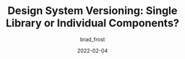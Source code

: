 ---
author: brad_frost
date: 2022-02-04
tags:
  - design-systems
  - versioning
target_url: https://bradfrost.com/blog/post/design-system-versioning-single-library-or-individual-components/
title: "Design System Versioning: Single Library or Individual Components?"
---